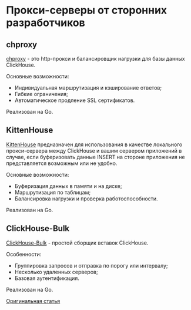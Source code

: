 # Прокси-серверы от сторонних разработчиков

## chproxy

[chproxy](https://github.com/Vertamedia/chproxy) - это http-прокси и балансировщик нагрузки для базы данных ClickHouse.

Основные возможности:

* Индивидуальная маршрутизация и кэширование ответов;
* Гибкие ограничения;
* Автоматическое продление SSL сертификатов.

Реализован на Go.

## KittenHouse

[KittenHouse](https://github.com/VKCOM/kittenhouse) предназначен для использования в качестве локального прокси-сервера между ClickHouse и вашим сервером приложений в случае, если буферизовать данные INSERT на стороне приложения не представляется возможным или не удобно.

Основные возможности:

* Буферизация данных в памяти и на диске;
* Маршрутизация по таблицам;
* Балансировка нагрузки и проверка работоспособности.

Реализован на Go.

## ClickHouse-Bulk

[ClickHouse-Bulk](https://github.com/nikepan/clickhouse-bulk) - простой сборщик вставок ClickHouse.

Особенности:

* Группировка запросов и отправка по порогу или интервалу;
* Несколько удаленных серверов;
* Базовая аутентификация.

Реализован на Go.

[Оригинальная статья](https://clickhouse.tech/docs/ru/interfaces/third-party/proxy/) <!--hide-->
